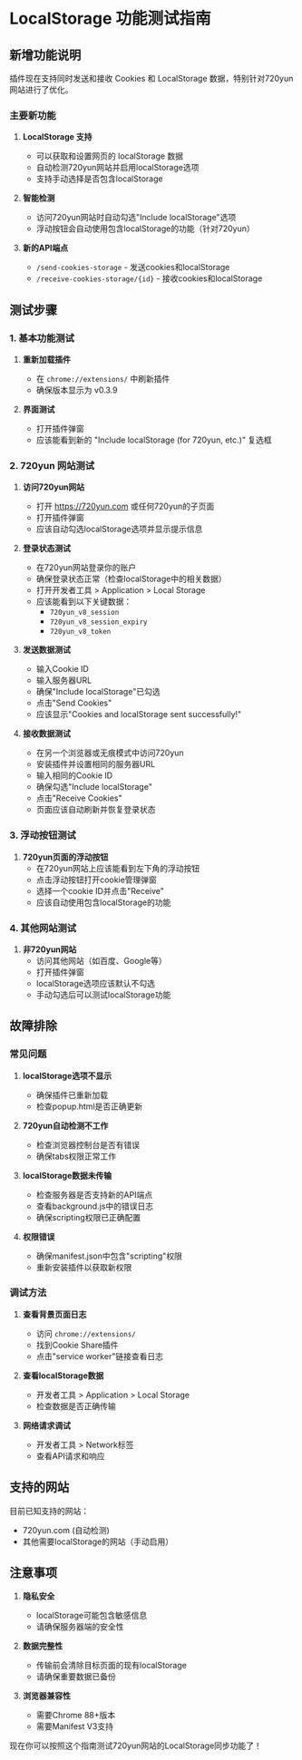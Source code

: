 # LocalStorage 功能测试指南

## 新增功能说明

插件现在支持同时发送和接收 Cookies 和 LocalStorage 数据，特别针对720yun网站进行了优化。

### 主要新功能

1. **LocalStorage 支持**
   - 可以获取和设置网页的 localStorage 数据
   - 自动检测720yun网站并启用localStorage选项
   - 支持手动选择是否包含localStorage

2. **智能检测**
   - 访问720yun网站时自动勾选"Include localStorage"选项
   - 浮动按钮会自动使用包含localStorage的功能（针对720yun）

3. **新的API端点**
   - `/send-cookies-storage` - 发送cookies和localStorage
   - `/receive-cookies-storage/{id}` - 接收cookies和localStorage

## 测试步骤

### 1. 基本功能测试

1. **重新加载插件**
   - 在 `chrome://extensions/` 中刷新插件
   - 确保版本显示为 v0.3.9

2. **界面测试**
   - 打开插件弹窗
   - 应该能看到新的 "Include localStorage (for 720yun, etc.)" 复选框

### 2. 720yun 网站测试

1. **访问720yun网站**
   - 打开 https://720yun.com 或任何720yun的子页面
   - 打开插件弹窗
   - 应该自动勾选localStorage选项并显示提示信息

2. **登录状态测试**
   - 在720yun网站登录你的账户
   - 确保登录状态正常（检查localStorage中的相关数据）
   - 打开开发者工具 > Application > Local Storage
   - 应该能看到以下关键数据：
     - `720yun_v8_session`
     - `720yun_v8_session_expiry`
     - `720yun_v8_token`

3. **发送数据测试**
   - 输入Cookie ID
   - 输入服务器URL
   - 确保"Include localStorage"已勾选
   - 点击"Send Cookies"
   - 应该显示"Cookies and localStorage sent successfully!"

4. **接收数据测试**
   - 在另一个浏览器或无痕模式中访问720yun
   - 安装插件并设置相同的服务器URL
   - 输入相同的Cookie ID
   - 确保勾选"Include localStorage"
   - 点击"Receive Cookies"
   - 页面应该自动刷新并恢复登录状态

### 3. 浮动按钮测试

1. **720yun页面的浮动按钮**
   - 在720yun网站上应该能看到左下角的浮动按钮
   - 点击浮动按钮打开cookie管理弹窗
   - 选择一个cookie ID并点击"Receive"
   - 应该自动使用包含localStorage的功能

### 4. 其他网站测试

1. **非720yun网站**
   - 访问其他网站（如百度、Google等）
   - 打开插件弹窗
   - localStorage选项应该默认不勾选
   - 手动勾选后可以测试localStorage功能

## 故障排除

### 常见问题

1. **localStorage选项不显示**
   - 确保插件已重新加载
   - 检查popup.html是否正确更新

2. **720yun自动检测不工作**
   - 检查浏览器控制台是否有错误
   - 确保tabs权限正常工作

3. **localStorage数据未传输**
   - 检查服务器是否支持新的API端点
   - 查看background.js中的错误日志
   - 确保scripting权限已正确配置

4. **权限错误**
   - 确保manifest.json中包含"scripting"权限
   - 重新安装插件以获取新权限

### 调试方法

1. **查看背景页面日志**
   - 访问 `chrome://extensions/`
   - 找到Cookie Share插件
   - 点击"service worker"链接查看日志

2. **查看localStorage数据**
   - 开发者工具 > Application > Local Storage
   - 检查数据是否正确传输

3. **网络请求调试**
   - 开发者工具 > Network标签
   - 查看API请求和响应

## 支持的网站

目前已知支持的网站：
- 720yun.com (自动检测)
- 其他需要localStorage的网站（手动启用）

## 注意事项

1. **隐私安全**
   - localStorage可能包含敏感信息
   - 请确保服务器端的安全性

2. **数据完整性**
   - 传输前会清除目标页面的现有localStorage
   - 请确保重要数据已备份

3. **浏览器兼容性**
   - 需要Chrome 88+版本
   - 需要Manifest V3支持

现在你可以按照这个指南测试720yun网站的LocalStorage同步功能了！
